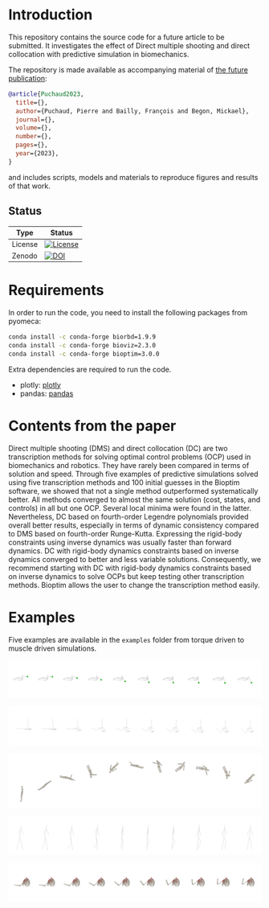 # Introduction
This repository contains the source code for a future article to be submitted.
It investigates the effect of
Direct multiple shooting and direct collocation with predictive simulation in biomechanics.

The repository is made available as accompanying material of [the future publication]():

```bibtex
@article{Puchaud2023,
  title={},
  author={Puchaud, Pierre and Bailly, François and Begon, Mickael},
  journal={},
  volume={},
  number={},
  pages={},
  year={2023},
}
```
and includes scripts, models and materials to reproduce figures and results of that work.


## Status

| Type | Status |
|---|---|
| License | <a href="https://opensource.org/licenses/MIT"><img src="https://img.shields.io/badge/license-MIT-success" alt="License"/></a> |
| Zenodo  | [![DOI](https://zenodo.org/badge/7591518.svg)](https://zenodo.org/badge/latestdoi/7591518) |

# Requirements
In order to run the code, you need to install the following packages from pyomeca:
```bash
conda install -c conda-forge biorbd=1.9.9
conda install -c conda-forge bioviz=2.3.0
conda install -c conda-forge bioptim=3.0.0
```

Extra dependencies are required to run the code.
- plotly: <a href="https://plot.ly/python/">plotly</a>
- pandas: <a href="https://pandas.pydata.org/">pandas</a>

# Contents from the paper

Direct multiple shooting (DMS) and direct collocation (DC) are two transcription methods for solving optimal control problems (OCP) used in biomechanics and robotics.
They have rarely been compared in terms of solution and speed.
Through five examples of predictive simulations solved using five transcription methods and 100 initial guesses in the Bioptim software,
we showed that not a single method outperformed systematically better.
All methods converged to almost the same solution (cost, states, and controls) in all but one OCP.
Several local minima were found in the latter.
Nevertheless, DC based on fourth-order Legendre polynomials provided overall better results, especially in terms of dynamic consistency compared to DMS based on fourth-order Runge-Kutta.
Expressing the rigid-body constraints using inverse dynamics was usually faster than forward dynamics.
DC with rigid-body dynamics constraints based on inverse dynamics converged to better and less variable solutions.
Consequently, we recommend starting with DC with rigid-body dynamics constraints based on inverse dynamics to solve OCPs but keep testing other transcription methods.
Bioptim allows the user to change the transcription method easily.

# Examples

Five examples are available in the `examples` folder from torque driven to muscle driven simulations.

![OCP1](doc/kinogram_hexapod_leg.svg)

![OCP2](doc/kinogram_robot_arm.svg)

![OCP4](doc/kinogram_acrobat.svg)

![OCP3](doc/kinogram_Humanoid10Dof.svg)

![OCP4](doc/kinogram_wu_converted_definitif_without_floating_base_template_xyz_offset_with_variables.svg)


